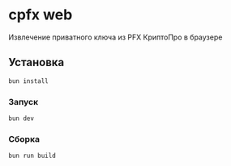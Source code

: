 # cpfx web

Извлечение приватного ключа из PFX КриптоПро в браузере

## Установка
```sh
bun install
```

### Запуск
```sh
bun dev
```

### Сборка

```sh
bun run build
```
